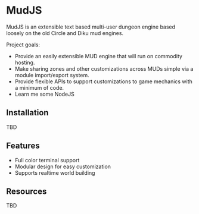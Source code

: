 # MudJS

MudJS is an extensible text based multi-user dungeon engine based loosely on the old Circle and Diku mud engines.

Project goals:
- Provide an easily extensible MUD engine that will run on commodity hosting.
- Make sharing zones and other customizations across MUDs simple via a module import/export system.
- Provide flexible APIs to support customizations to game mechanics with a minimum of code.
- Learn me some NodeJS


## Installation

TBD

## Features

- Full color terminal support
- Modular design for easy customization
- Supports realtime world building

## Resources

TBD

